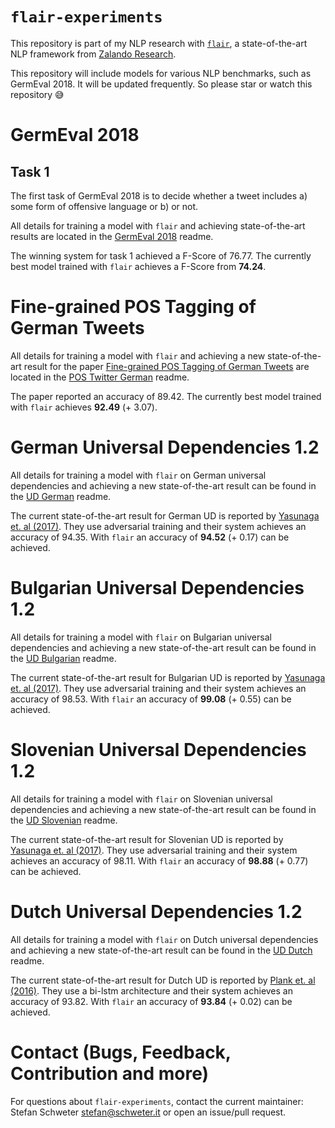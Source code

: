 # `flair-experiments`

This repository is part of my NLP research with
[`flair`](https://github.com/zalandoresearch/flair), a state-of-the-art NLP
framework from [Zalando Research](https://research.zalando.com/).

This repository will include models for various NLP benchmarks, such as
GermEval 2018. It will be updated frequently. So please star or watch this
repository 😅

# GermEval 2018

## Task 1

The first task of GermEval 2018 is to decide whether a tweet includes a) some
form of offensive language or b) or not.

All details for training a model with `flair` and achieving state-of-the-art
results are located in the [GermEval 2018](germeval2018/README.md) readme.

The winning system for task 1 achieved a F-Score of 76.77. The currently best
model trained with `flair` achieves a F-Score from **74.24**.

# Fine-grained POS Tagging of German Tweets

All details for training a model with `flair` and achieving a new
state-of-the-art result for the paper
[Fine-grained POS Tagging of German Tweets](https://pdfs.semanticscholar.org/82c9/90aa15e2e35de8294b4a721785da1ede20d0.pdf)
are located in the [POS Twitter German](pos-twitter-german/README.md) readme.

The paper reported an accuracy of 89.42. The currently best model trained with
`flair` achieves **92.49** (+ 3.07).

# German Universal Dependencies 1.2

All details for training a model with `flair` on German universal dependencies
and achieving a new state-of-the-art result can be found in the
[UD German](ud-german/README.md) readme.

The current state-of-the-art result for German UD is reported by
[Yasunaga et. al (2017)](https://arxiv.org/abs/1711.04903). They use
adversarial training and their system achieves an accuracy of 94.35. With `flair`
an accuracy of **94.52** (+ 0.17) can be achieved.

# Bulgarian Universal Dependencies 1.2

All details for training a model with `flair` on Bulgarian universal
dependencies and achieving a new state-of-the-art result can be found in the
[UD Bulgarian](ud-bulgarian/README.md) readme.

The current state-of-the-art result for Bulgarian UD is reported by
[Yasunaga et. al (2017)](https://arxiv.org/abs/1711.04903). They use
adversarial training and their system achieves an accuracy of 98.53. With `flair`
an accuracy of **99.08** (+ 0.55) can be achieved.

# Slovenian Universal Dependencies 1.2

All details for training a model with `flair` on Slovenian universal
dependencies and achieving a new state-of-the-art result can be found in the
[UD Slovenian](ud-slovenian/README.md) readme.

The current state-of-the-art result for Slovenian UD is reported by
[Yasunaga et. al (2017)](https://arxiv.org/abs/1711.04903). They use
adversarial training and their system achieves an accuracy of 98.11. With `flair`
an accuracy of **98.88** (+ 0.77) can be achieved.

# Dutch Universal Dependencies 1.2

All details for training a model with `flair` on Dutch universal
dependencies and achieving a new state-of-the-art result can be found in the
[UD Dutch](ud-dutch/README.md) readme.

The current state-of-the-art result for Dutch UD is reported by
[Plank et. al (2016)](https://arxiv.org/abs/1711.04903). They use
a bi-lstm architecture and their system achieves an accuracy of 93.82. With `flair`
an accuracy of **93.84** (+ 0.02) can be achieved.

# Contact (Bugs, Feedback, Contribution and more)

For questions about `flair-experiments`, contact the current maintainer:
Stefan Schweter <stefan@schweter.it> or open an issue/pull request.
